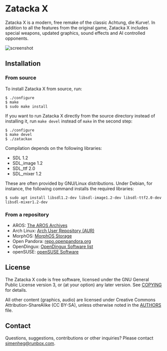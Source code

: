 # Zatacka X
Zatacka X is a modern, free remake of the classic Achtung, die Kurve!. In
addition to all the features from the original game, Zatacka X includes
special weapons, updated graphics, sound effects and AI controlled
opponents.

![screenshot](http://folk.uio.no/simenheg/zatackax_small.png)

## Installation
### From source
To install Zatacka X from source, run:

    $ ./configure
    $ make
    $ sudo make install

If you want to run Zatacka X directly from the source directory
instead of installing it, run `make devel` instead of `make` in the
second step:

    $ ./configure
    $ make devel
    $ ./zatackax

Compilation depends on the following libraries:

* SDL 1.2
* SDL_image 1.2
* SDL_ttf 2.0
* SDL_mixer 1.2

These are often provided by GNU/Linux distributions. Under Debian, for
instance, the following command installs the required libraries:

    $ sudo apt install libsdl1.2-dev libsdl-image1.2-dev libsdl-ttf2.0-dev libsdl-mixer1.2-dev

### From a repository
* AROS: [The AROS Archives](http://archives.aros-exec.org/?function=showfile&file=game/misc/zatackax.i386-aros.zip)
* Arch Linux: [Arch User Repository (AUR)](https://aur.archlinux.org/packages/zatackax-git)
* MorphOS: [MorphOS Storage](https://www.morphos-storage.net/?id=1531852)
* Open Pandora: [repo.openpandora.org](https://repo.openpandora.org/?page=detail&app=zatackax_ptitseb)
* OpenDingux: [OpenDingux Software list](https://github.com/retrogamehandheld/OpenDingux/#games--ports)
* openSUSE: [openSUSE Software](https://software.opensuse.org/package/zatackax)

## License
The Zatacka X code is free software, licensed under the GNU General
Public License version 3, or (at your option) any later version. See
[COPYING](COPYING) for details.

All other content (graphics, audio) are licensed under Creative
Commons Attribution-ShareAlike (CC BY-SA), unless otherwise noted in
the [AUTHORS](AUTHORS.md) file.

## Contact
Questions, suggestions, contributions or other inquiries? Please
contact simenheg@runbox.com.

